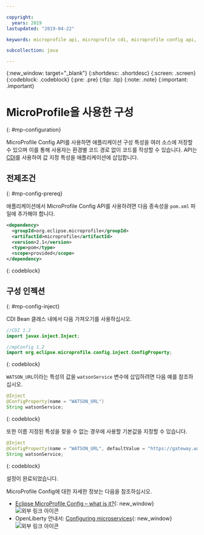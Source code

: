 ```yaml
---

copyright:
  years: 2019
lastupdated: "2019-04-22"

keywords: microprofile api, microprofile cdi, microprofile config api, config api, store properties multiple sources

subcollection: java

---
```


{:new_window: target="_blank"}
{:shortdesc: .shortdesc}
{:screen: .screen}
{:codeblock: .codeblock}
{:pre: .pre}
{:tip: .tip}
{:note: .note}
{:important: .important}

# MicroProfile을 사용한 구성
{: #mp-configuration}

MicroProfile Config API를 사용하면 애플리케이션 구성 특성을 여러 소스에 저장할 수 있으며 이를 통해 사용자는 환경별 코드 경로 없이 코드를 작성할 수 있습니다. API는 [CDI](/docs/java?topic=java-mp-cdi#mp-cdi)를 사용하여 값 지정 특성을 애플리케이션에 삽입합니다.

## 전제조건
{: #mp-config-prereq}

애플리케이션에서 MicroProfile Config API를 사용하려면 다음 종속성을 `pom.xml` 파일에 추가해야 합니다.

```xml
<dependency>
  <groupId>org.eclipse.microprofile</groupId>
  <artifactId>microprofile</artifactId>
  <version>2.1</version>
  <type>pom</type>
  <scope>provided</scope>
</dependency>
```
{: codeblock}

## 구성 인젝션
{: #mp-config-inject}

CDI Bean 클래스 내에서 다음 가져오기를 사용하십시오.

```java
//CDI 1.2
import javax.inject.Inject;

//mpConfig 1.2
import org.eclipse.microprofile.config.inject.ConfigProperty;
```
{: codeblock}

`WATSON_URL`이라는 특성의 값을 `watsonService` 변수에 삽입하려면 다음 예를 참조하십시오.

```java
@Inject 
@ConfigProperty(name = "WATSON_URL") 
String watsonService;
```
{: codeblock}

또한 이름 지정된 특성을 찾을 수 없는 경우에 사용할 기본값을 지정할 수 있습니다.

```java
@Inject 
@ConfigProperty(name = "WATSON_URL", defaultValue = "https://gateway.watsonplatform.net/tone-analyzer/api/v3/tone?version=2017-09-21") 
String watsonService;
```
{: codeblock}

설정이 완료되었습니다.

MicroProfile Config에 대한 자세한 정보는 다음을 참조하십시오.

* [Eclipse MicroProfile Config – what is it?](https://www.eclipse.org/community/eclipse_newsletter/2017/september/article3.php){: new_window} ![외부 링크 아이콘](../icons/launch-glyph.svg "외부 링크 아이콘")
* OpenLiberty 안내서: [Configuring microservices](https://openliberty.io/guides/microprofile-config.html){: new_window} ![외부 링크 아이콘](../icons/launch-glyph.svg "외부 링크 아이콘")
